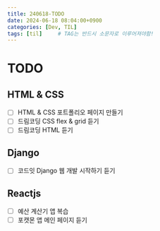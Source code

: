 ```yaml
---
title: 240618-TODO
date: 2024-06-18 08:04:00+0900
categories: [Dev, TIL]
tags: [til]		# TAG는 반드시 소문자로 이루어져야함!
---
```


# TODO

## HTML & CSS
- [ ] HTML & CSS 포트폴리오 페이지 만들기
- [ ] 드림코딩 CSS flex & grid 듣기
- [ ] 드림코딩 HTML 듣기

## Django
- [ ] 코드잇 Django 웹 개발 시작하기 듣기

## Reactjs
- [ ] 예산 계산기 앱 복습 
- [ ] 포캣몬 앱 메인 페이지 듣기
